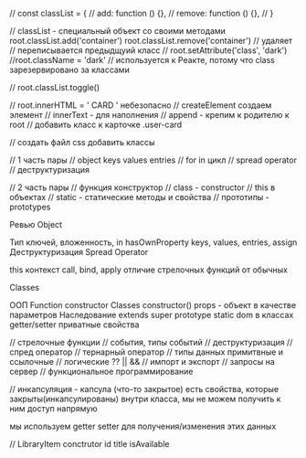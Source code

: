 // const classList = { // add: function () {}, // remove: function () {}, // }

// classList - специальный объект со своими методами root.classList.add('container') root.classList.remove('container') // удаляет // переписывается предыдщуий класс // root.setAttribute('class', 'dark') //root.className = 'dark' // используется к Реакте, потому что class зарезервировано за классами

// root.classList.toggle()

// root.innerHTML = '
CARD
' небезопасно // createElement создаем элемент // innerText - для наполнения // append - крепим к родителю к root // добавить класс к карточке .user-card

// создать файл css добавить классы

// 1 часть пары // object keys values entries // for in цикл // spread operator // деструктуризация

// 2 часть пары // функция конструктор // class - constructor // this в объектах // static - статические методы и свойства // прототипы - prototypes

Ревью Object

Тип ключей, вложенность, in hasOwnProperty keys, values, entries, assign Деструктуризация Spread Operator

this контекст call, bind, apply отличие стрелочных функций от обычных

Classes

ООП Function constructor Classes constructor() props - объект в качестве параметров Наследование extends super prototype static dom в классах getter/setter приватные свойства

// стрелочные функции // события, типы событий // деструктуризация // спред оператор // тернарный оператор // типы данных примитвные и ссылочные // логические ?? || && // импорт и экспорт // запросы на сервер // функциональное программирование

// инкапсуляция - капсула (что-то закрытое) есть свойства, которые закрыты(инкапсулированы) внутри класса, мы не можем получить к ним доступ напрямую

мы используем getter setter для получения/изменения этих данных

// LibraryItem conctrutor id title isAvailable
